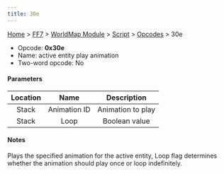 ```yaml
---
title: 30e
---
```


[Home](../../../../Main%20Page.md) > [FF7](../../../../FF7.md) > [WorldMap Module](../../../WorldMap%20Module.md) > [Script](../../Script.md) > [Opcodes](../Opcodes.md) > 30e

-   Opcode: **0x30e**
-   Name: active entity play animation
-   Two-word opcode: No

#### Parameters

| Location |     Name     |    Description    |
|:--------:|:------------:|:-----------------:|
|  Stack   | Animation ID | Animation to play |
|  Stack   |     Loop     |   Boolean value   |

#### Notes

Plays the specified animation for the active entity, Loop flag
determines whether the animation should play once or loop indefinitely.
